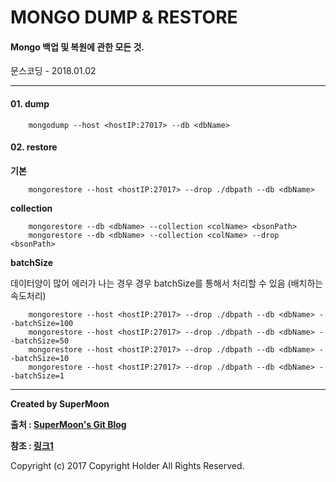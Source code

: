 # MONGO DUMP & RESTORE

#### Mongo 백업 및 복원에 관한 모든 것.

<div class="pull-right"> 문스코딩 - 2018.01.02 </div>

---

#### 01. dump

```
    mongodump --host <hostIP:27017> --db <dbName>
```

#### 02. restore

**기본**

```
    mongorestore --host <hostIP:27017> --drop ./dbpath --db <dbName>
```

**collection**

```
    mongorestore --db <dbName> --collection <colName> <bsonPath>
    mongorestore --db <dbName> --collection <colName> --drop <bsonPath>
```

**batchSize**

데이터양이 많어 에러가 나는 경우 경우 batchSize를 통해서 처리할 수 있음 (배치하는 속도처리)

```
    mongorestore --host <hostIP:27017> --drop ./dbpath --db <dbName> --batchSize=100
    mongorestore --host <hostIP:27017> --drop ./dbpath --db <dbName> --batchSize=50
    mongorestore --host <hostIP:27017> --drop ./dbpath --db <dbName> --batchSize=10
    mongorestore --host <hostIP:27017> --drop ./dbpath --db <dbName> --batchSize=1
```



---

**Created by SuperMoon**

**출처 : [SuperMoon's Git Blog](https://github.com/jm921106)**

**참조 : [링크1]()**

Copyright (c) 2017 Copyright Holder All Rights Reserved.
